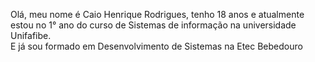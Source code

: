 Olá, meu nome é Caio Henrique Rodrigues, tenho 18 anos e atualmente estou  no  1°  ano do curso de Sistemas de informação na universidade Unifafibe.
</br>
E já sou formado em Desenvolvimento de Sistemas na Etec Bebedouro

























<!--
**caiorodrigues10/caiorodrigues10** is a ✨ _special_ ✨ repository because its `README.md` (this file) appears on your GitHub profile.

Here are some ideas to get you started:

- 🔭 I’m currently working on ...
- 🌱 I’m currently learning ...
- 👯 I’m looking to collaborate on ...
- 🤔 I’m looking for help with ...
- 💬 Ask me about ...
- 📫 How to reach me: ...
- 😄 Pronouns: ...
- ⚡ Fun fact: ...
-->
